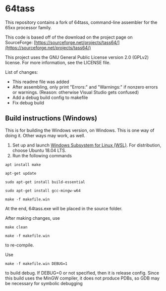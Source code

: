 # 64tass
This repository contains a fork of 64tass, command-line assembler for the 65xx processor family. 

This code is based off of the download on the project page on SourceForge:
[https://sourceforge.net/projects/tass64/](https://sourceforge.net/projects/tass64/)

This project uses the GNU General Public License version 2.0 (GPLv2) license. For more information, see the LICENSE file.

List of changes:
* This readme file was added
* After assembling, only print "Errors:" and "Warnings:" if nonzero errors or warnings. (Reason: otherwise Visual Studio gets confused)
* Add a debug build config to makefile
* Fix debug build

## Build instructions (Windows)
This is for building the Windows version, on Windows. This is one way of doing it. Other ways may work, as well.

1. Set up and launch [Windows Subsystem for Linux (WSL)](https://docs.microsoft.com/en-us/windows/wsl/about). For distribution, choose Ubuntu 18.04 LTS.
2. Run the following commands
```
apt install make

apt-get update

sudo apt-get install build-essential

sudo apt-get install gcc-mingw-w64

make -f makefile.win
```
At the end, 64tass.exe will be placed in the source folder.

After making changes, use
```
make clean

make -f makefile.win
```
to re-compile.

Use
```
make -f makefile.win DEBUG=1
```
to build debug. If DEBUG=0 or not specified, then it is release config. Since this build uses the MinGW compiler, it does not produce PDBs, so GDB may be necessary for symbolic debugging

